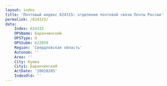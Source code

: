 ```yaml
---
layout: index
title: 'Почтовый индекс 624315: отделение почтовой связи Почты России'
permalink: /624315/
data:
    Index: 624315
    OPSName: Баранчинский
    OPSType: О
    OPSSubm: 622059
    Region: 'Свердловская область'
    Autonom: ''
    Area: ''
    City: Кушва
    City1: Баранчинский
    ActDate: '20020205'
    IndexOld: ''
---
```

